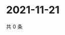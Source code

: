 # 2021-11-21

共 0 条

<!-- BEGIN WEIBO -->
<!-- 最后更新时间 Sun Nov 21 2021 21:14:19 GMT+0800 (China Standard Time) -->

<!-- END WEIBO -->
